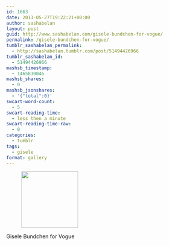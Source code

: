 ```yaml
---
id: 1663
date: 2013-05-27T19:22:21+00:00
author: sashabelan
layout: post
guid: http://www.sashabelan.com/gisele-bundchen-for-vogue/
permalink: /gisele-bundchen-for-vogue/
tumblr_sashabelan_permalink:
  - http://sashabelan.tumblr.com/post/51494426966
tumblr_sashabelan_id:
  - 51494426966
mashsb_timestamp:
  - 1465830046
mashsb_shares:
  - 0
mashsb_jsonshares:
  - '{"total":0}'
swcart-word-count:
  - 5
swcart-reading-time:
  - less then a minute
swcart-reading-time-raw:
  - 0
categories:
  - tumblr
tags:
  - gisele
format: gallery
---
```

<div id='gallery-372' class='gallery galleryid-1663 gallery-columns-3 gallery-size-thumbnail'>
  <figure class='gallery-item'> 
  
  <div class='gallery-icon portrait'>
    <a href='http://www.sashabelan.ru/gisele-bundchen-for-vogue/attachment/1664/'><img width="150" height="150" src="http://www.sashabelan.ru/wp-content/uploads/2013/05/tumblr_mnh1t9wi8J1qarj97o1_540-150x150.jpg" class="attachment-thumbnail size-thumbnail" alt="" /></a>
  </div></figure>
</div>

Gisele Bundchen for Vogue